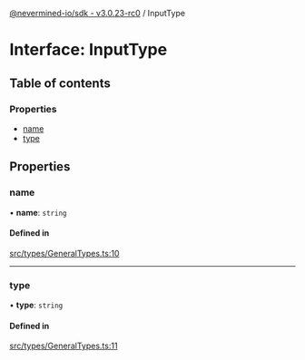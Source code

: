 [@nevermined-io/sdk - v3.0.23-rc0](../code-reference.md) / InputType

# Interface: InputType

## Table of contents

### Properties

- [name](InputType.md#name)
- [type](InputType.md#type)

## Properties

### name

• **name**: `string`

#### Defined in

[src/types/GeneralTypes.ts:10](https://github.com/nevermined-io/sdk-js/blob/0917aa7cdaec3f72007eb6710fe0bd1232cfb930/src/types/GeneralTypes.ts#L10)

---

### type

• **type**: `string`

#### Defined in

[src/types/GeneralTypes.ts:11](https://github.com/nevermined-io/sdk-js/blob/0917aa7cdaec3f72007eb6710fe0bd1232cfb930/src/types/GeneralTypes.ts#L11)
